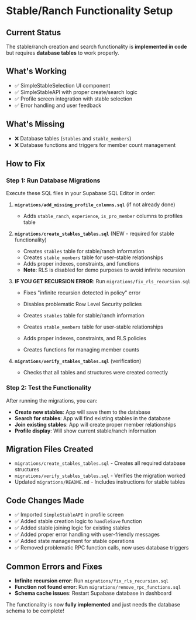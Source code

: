 # Stable/Ranch Functionality Setup

## Current Status

The stable/ranch creation and search functionality is **implemented in code** but requires **database tables** to work properly.

## What's Working

- ✅ SimpleStableSelection UI component
- ✅ SimpleStableAPI with proper create/search logic
- ✅ Profile screen integration with stable selection
- ✅ Error handling and user feedback

## What's Missing

- ❌ Database tables (`stables` and `stable_members`)
- ❌ Database functions and triggers for member count management

## How to Fix

### Step 1: Run Database Migrations

Execute these SQL files in your Supabase SQL Editor in order:

1. **`migrations/add_missing_profile_columns.sql`** (if not already done)

   - Adds `stable_ranch`, `experience`, `is_pro_member` columns to profiles table

2. **`migrations/create_stables_tables.sql`** (NEW - required for stable functionality)

   - Creates `stables` table for stable/ranch information
   - Creates `stable_members` table for user-stable relationships
   - Adds proper indexes, constraints, and functions
   - **Note**: RLS is disabled for demo purposes to avoid infinite recursion

3. **IF YOU GET RECURSION ERROR**: Run `migrations/fix_rls_recursion.sql`

   - Fixes "infinite recursion detected in policy" error
   - Disables problematic Row Level Security policies

   - Creates `stables` table for stable/ranch information
   - Creates `stable_members` table for user-stable relationships
   - Adds proper indexes, constraints, and RLS policies
   - Creates functions for managing member counts

4. **`migrations/verify_stables_tables.sql`** (verification)
   - Checks that all tables and structures were created correctly

### Step 2: Test the Functionality

After running the migrations, you can:

- **Create new stables**: App will save them to the database
- **Search for stables**: App will find existing stables in the database
- **Join existing stables**: App will create proper member relationships
- **Profile display**: Will show current stable/ranch information

## Migration Files Created

- `migrations/create_stables_tables.sql` - Creates all required database structures
- `migrations/verify_stables_tables.sql` - Verifies the migration worked
- Updated `migrations/README.md` - Includes instructions for stable tables

## Code Changes Made

- ✅ Imported `SimpleStableAPI` in profile screen
- ✅ Added stable creation logic to `handleSave` function
- ✅ Added stable joining logic for existing stables
- ✅ Added proper error handling with user-friendly messages
- ✅ Added state management for stable operations
- ✅ Removed problematic RPC function calls, now uses database triggers

## Common Errors and Fixes

- **Infinite recursion error**: Run `migrations/fix_rls_recursion.sql`
- **Function not found error**: Run `migrations/remove_rpc_functions.sql`
- **Schema cache issues**: Restart Supabase database in dashboard

The functionality is now **fully implemented** and just needs the database schema to be complete!
